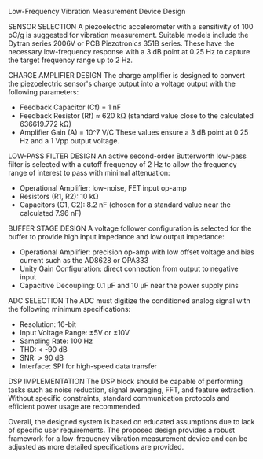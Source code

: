 Low-Frequency Vibration Measurement Device Design

SENSOR SELECTION
A piezoelectric accelerometer with a sensitivity of 100 pC/g is suggested for vibration measurement. Suitable models include the Dytran series 2006V or PCB Piezotronics 351B series. These have the necessary low-frequency response with a 3 dB point at 0.25 Hz to capture the target frequency range up to 2 Hz.

CHARGE AMPLIFIER DESIGN
The charge amplifier is designed to convert the piezoelectric sensor's charge output into a voltage output with the following parameters:
- Feedback Capacitor (Cf) = 1 nF
- Feedback Resistor (Rf) ≈ 620 kΩ (standard value close to the calculated 636619.772 kΩ)
- Amplifier Gain (A) = 10^7 V/C
These values ensure a 3 dB point at 0.25 Hz and a 1 Vpp output voltage.

LOW-PASS FILTER DESIGN
An active second-order Butterworth low-pass filter is selected with a cutoff frequency of 2 Hz to allow the frequency range of interest to pass with minimal attenuation:
- Operational Amplifier: low-noise, FET input op-amp
- Resistors (R1, R2): 10 kΩ
- Capacitors (C1, C2): 8.2 nF (chosen for a standard value near the calculated 7.96 nF)

BUFFER STAGE DESIGN
A voltage follower configuration is selected for the buffer to provide high input impedance and low output impedance:
- Operational Amplifier: precision op-amp with low offset voltage and bias current such as the AD8628 or OPA333
- Unity Gain Configuration: direct connection from output to negative input
- Capacitive Decoupling: 0.1 µF and 10 µF near the power supply pins

ADC SELECTION
The ADC must digitize the conditioned analog signal with the following minimum specifications:
- Resolution: 16-bit
- Input Voltage Range: ±5V or ±10V
- Sampling Rate: 100 Hz
- THD: < -90 dB
- SNR: > 90 dB
- Interface: SPI for high-speed data transfer

DSP IMPLEMENTATION
The DSP block should be capable of performing tasks such as noise reduction, signal averaging, FFT, and feature extraction. Without specific constraints, standard communication protocols and efficient power usage are recommended.

Overall, the designed system is based on educated assumptions due to lack of specific user requirements. The proposed design provides a robust framework for a low-frequency vibration measurement device and can be adjusted as more detailed specifications are provided.